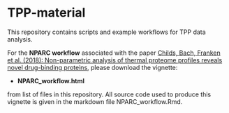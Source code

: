 # TPP-material

This repository contains scripts and example workflows for TPP data analysis.

For the **NPARC workflow** associated with the paper [Childs, Bach, Franken et al. (2018): 
Non-parametric analysis of thermal proteome profiles reveals novel drug-binding 
proteins](https://www.biorxiv.org/content/early/2018/07/22/373845), please 
download the vignette: 
- **NPARC_workflow.html** 

from list of files in this repository.
All source code used to produce this vignette is given in the markdown file 
NPARC_workflow.Rmd.

